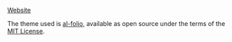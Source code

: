 [Website](https://haoxuany.com)

The theme used is [al-folio](https://github.com/alshedivat/al-folio), available as open source under the terms of the [MIT License](https://github.com/alshedivat/al-folio/blob/main/LICENSE).
